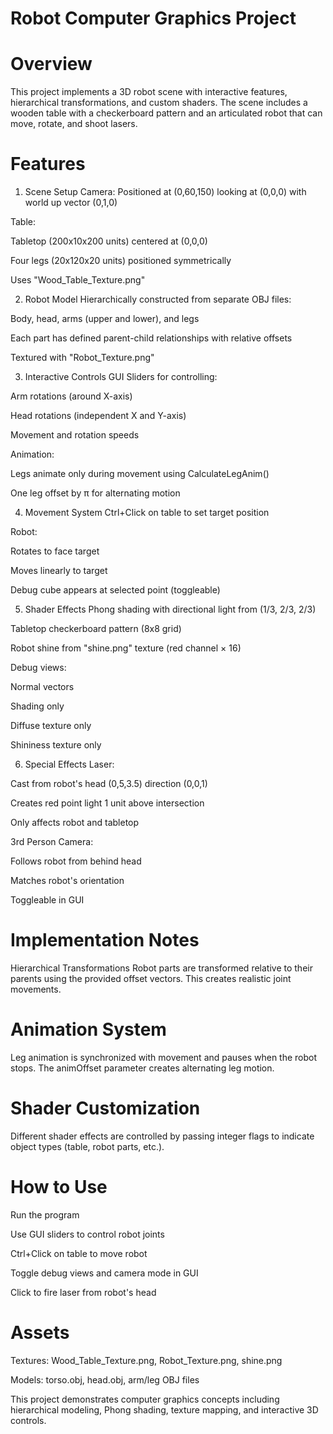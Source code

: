 # Robot Computer Graphics Project
# Overview
This project implements a 3D robot scene with interactive features, hierarchical transformations, and custom shaders. The scene includes a wooden table with a checkerboard pattern and an articulated robot that can move, rotate, and shoot lasers.

# Features
1. Scene Setup
Camera: Positioned at (0,60,150) looking at (0,0,0) with world up vector (0,1,0)

Table:

Tabletop (200x10x200 units) centered at (0,0,0)

Four legs (20x120x20 units) positioned symmetrically

Uses "Wood_Table_Texture.png"

2. Robot Model
Hierarchically constructed from separate OBJ files:

Body, head, arms (upper and lower), and legs

Each part has defined parent-child relationships with relative offsets

Textured with "Robot_Texture.png"

3. Interactive Controls
GUI Sliders for controlling:

Arm rotations (around X-axis)

Head rotations (independent X and Y-axis)

Movement and rotation speeds

Animation:

Legs animate only during movement using CalculateLegAnim()

One leg offset by π for alternating motion

4. Movement System
Ctrl+Click on table to set target position

Robot:

Rotates to face target

Moves linearly to target

Debug cube appears at selected point (toggleable)

5. Shader Effects
Phong shading with directional light from (1/3, 2/3, 2/3)

Tabletop checkerboard pattern (8x8 grid)

Robot shine from "shine.png" texture (red channel × 16)

Debug views:

Normal vectors

Shading only

Diffuse texture only

Shininess texture only

6. Special Effects
Laser:

Cast from robot's head (0,5,3.5) direction (0,0,1)

Creates red point light 1 unit above intersection

Only affects robot and tabletop

3rd Person Camera:

Follows robot from behind head

Matches robot's orientation

Toggleable in GUI

# Implementation Notes
Hierarchical Transformations
Robot parts are transformed relative to their parents using the provided offset vectors. This creates realistic joint movements.

# Animation System
Leg animation is synchronized with movement and pauses when the robot stops. The animOffset parameter creates alternating leg motion.

# Shader Customization
Different shader effects are controlled by passing integer flags to indicate object types (table, robot parts, etc.).

# How to Use
Run the program

Use GUI sliders to control robot joints

Ctrl+Click on table to move robot

Toggle debug views and camera mode in GUI

Click to fire laser from robot's head

# Assets
Textures: Wood_Table_Texture.png, Robot_Texture.png, shine.png

Models: torso.obj, head.obj, arm/leg OBJ files

This project demonstrates computer graphics concepts including hierarchical modeling, Phong shading, texture mapping, and interactive 3D controls.

